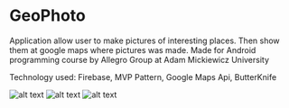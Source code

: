 # GeoPhoto
Application allow user to make pictures of interesting places. Then show them at google maps where pictures was made.
Made for Android programming course by Allegro Group at Adam Mickiewicz University 

Technology used:
Firebase,
MVP Pattern,
Google Maps Api,
ButterKnife

![alt text](https://cloud.githubusercontent.com/assets/9137093/25866766/cd03392c-34f7-11e7-84e3-69dfde3bf874.png)
![alt text](https://cloud.githubusercontent.com/assets/9137093/25866778/df6113b4-34f7-11e7-9a64-24049be7331e.png)
![alt text](https://cloud.githubusercontent.com/assets/9137093/25866806/fffe1a4a-34f7-11e7-867b-ba583b32c38d.png)
